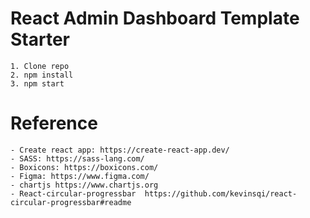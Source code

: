 # React Admin Dashboard Template Starter

    1. Clone repo
    2. npm install
    3. npm start

# Reference

    - Create react app: https://create-react-app.dev/
    - SASS: https://sass-lang.com/
    - Boxicons: https://boxicons.com/
    - Figma: https://www.figma.com/
    - chartjs https://www.chartjs.org
    - React-circular-progressbar  https://github.com/kevinsqi/react-circular-progressbar#readme
